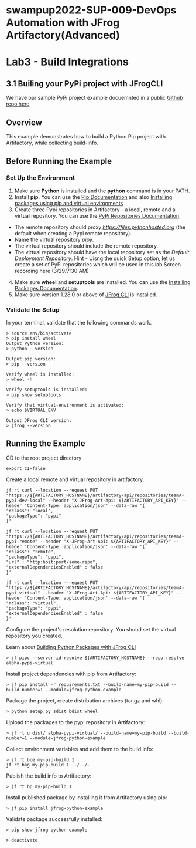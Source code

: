 # swampup2022-SUP-009-DevOps Automation with JFrog Artifactory(Advanced) 
# Lab3 - Build Integrations


## 3.1 Builing your PyPi project with JFrogCLI

We have our sample PyPi project example docuemnted in a public [Github repo here](https://github.com/jfrog/project-examples/tree/master/python-example/pip-example)


## Overview
This example demonstrates how to build a Python Pip project with Artifactory, while collecting build-info.

## Before Running the Example
### Set Up the Environment 
1. Make sure **Python** is installed and the **python** command is in your PATH.
2. Install **pip**. You can use the [Pip Documentation](https://pip.pypa.io/en/stable/installing/) and also [Installing packages using pip and virtual environments](https://packaging.python.org/guides/installing-using-pip-and-virtual-environments/)
3. Create three Pypi repositories in Artifactory - a local, remote and a virtual repository. You can use the [PyPi Repositories Documentation](https://www.jfrog.com/confluence/display/RTF/PyPI+Repositories).
* The remote repository should proxy *https://files.pythonhosted.org* (the default when creating a Pypi remote repository). 
* Name the virtual repository *pipy*.
* The virtual repository should include the remote repository.
* The virtual repository should have the local repository set as the *Default Deployment Repository*.
Hint - Uisng the quick Setup option, let us create a set of PyPi repositories which will be used in this lab 
Screen recording here (3/29/7:30 AM)

4. Make sure **wheel** and **setuptools** are installed. You can use the [Installing Packages Documentation](https://packaging.python.org/tutorials/installing-packages/).
5. Make sure version 1.28.0 or above of [JFrog CLI](https://jfrog.com/getcli/) is installed.

### Validate the Setup
In your terminal, validate that the following commands work.
```console
> source env/bin/activate
> pip install wheel
Output Python version:
> python --version

Output pip version:
> pip --version

Verify wheel is installed:
> wheel -h

Verify setuptools is installed:
> pip show setuptools

Verify that virtual-environment is activated:
> echo $VIRTUAL_ENV

Output JFrog CLI version:
> jfrog --version
```

## Running the Example
CD to the root project directory

```console
export CI=false
```
Create a local remote and virtual repository in artifactory. 

```console
jf rt curl --location --request PUT "https://${ARTIFACTORY_HOSTNAME}/artifactory/api/repositories/teamA-pypi-dev-local" --header "X-JFrog-Art-Api: ${ARTIFACTORY_API_KEY}" --header 'Content-Type: application/json' --data-raw '{
"rclass": "local",
"packageType": "pypi"
}'

jf rt curl --location --request PUT "https://${ARTIFACTORY_HOSTNAME}/artifactory/api/repositories/teamA-pypi-remote" --header "X-JFrog-Art-Api: ${ARTIFACTORY_API_KEY}" --header 'Content-Type: application/json' --data-raw '{
"rclass": "remote",
"packageType": "pypi",
"url" : "http:host:port/some-repo",
"externalDependenciesEnabled" : false
}'

jf rt curl --location --request PUT "https://${ARTIFACTORY_HOSTNAME}/artifactory/api/repositories/teamA-pypi-virtual" --header "X-JFrog-Art-Api: ${ARTIFACTORY_API_KEY}" --header 'Content-Type: application/json' --data-raw '{
"rclass": "virtual",
"packageType": "pypi",
"externalDependenciesEnabled" : false
}'
```

Configure the project's resolution repository. You shoud set the virtual repository you created.

Learn about [Building Python Packages with JFrog CLI](https://www.jfrog.com/confluence/display/CLI/CLI+for+JFrog+Artifactory#CLIforJFrogArtifactory-BuildingPythonPackages)

```console
> jf pipc --server-id-resolve ${ARTIFACTORY_HOSTNAME} --repo-resolve alpha-pypi-virtual
```

Install project dependencies with pip from Artifactory:
```console
> jf pip install -r requirements.txt --build-name=my-pip-build --build-number=1 --module=jfrog-python-example
```

Package the project, create distribution archives (tar.gz and whl):
```console
> python setup.py sdist bdist_wheel
```

Upload the packages to the pypi repository in Artifactory:
```
> jf rt u dist/ alpha-pypi-virtual/ --build-name=my-pip-build --build-number=1 --module=jfrog-python-example
```
Collect environment variables and add them to the build info:
```
> jf rt bce my-pip-build 1
jf rt bag my-pip-build 1 ../../.
```

Publish the build info to Artifactory:
```
> jf rt bp my-pip-build 1
```

Install published package by installing it from Artifactory using pip:
```
> jf pip install jfrog-python-example
```

Validate package successfully installed:
```
> pip show jfrog-python-example
```
```
> deactivate
```

